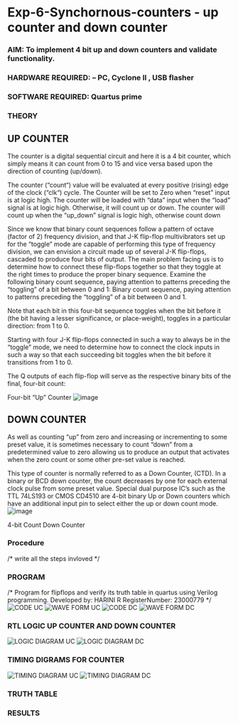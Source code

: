 # Exp-6-Synchornous-counters - up counter and down counter 
### AIM: To implement 4 bit up and down counters and validate  functionality.
### HARDWARE REQUIRED:  – PC, Cyclone II , USB flasher
### SOFTWARE REQUIRED:   Quartus prime
### THEORY 

## UP COUNTER 
The counter is a digital sequential circuit and here it is a 4 bit counter, which simply means it can count from 0 to 15 and vice versa based upon the direction of counting (up/down). 

The counter (“count“) value will be evaluated at every positive (rising) edge of the clock (“clk“) cycle.
The Counter will be set to Zero when “reset” input is at logic high.
The counter will be loaded with “data” input when the “load” signal is at logic high. Otherwise, it will count up or down.
The counter will count up when the “up_down” signal is logic high, otherwise count down

Since we know that binary count sequences follow a pattern of octave (factor of 2) frequency division, and that J-K flip-flop multivibrators set up for the “toggle” mode are capable of performing this type of frequency division, we can envision a circuit made up of several J-K flip-flops, cascaded to produce four bits of output.
The main problem facing us is to determine how to connect these flip-flops together so that they toggle at the right times to produce the proper binary sequence.
Examine the following binary count sequence, paying attention to patterns preceding the “toggling” of a bit between 0 and 1:
Binary count sequence, paying attention to patterns preceding the “toggling” of a bit between 0 and 1.

Note that each bit in this four-bit sequence toggles when the bit before it (the bit having a lesser significance, or place-weight), toggles in a particular direction: from 1 to 0.



 
 

Starting with four J-K flip-flops connected in such a way to always be in the “toggle” mode, we need to determine how to connect the clock inputs in such a way so that each succeeding bit toggles when the bit before it transitions from 1 to 0.

The Q outputs of each flip-flop will serve as the respective binary bits of the final, four-bit count:

 
 

Four-bit “Up” Counter
![image](https://user-images.githubusercontent.com/36288975/169644758-b2f4339d-9532-40c5-af40-8f4f8c942e2c.png)



## DOWN COUNTER 

As well as counting “up” from zero and increasing or incrementing to some preset value, it is sometimes necessary to count “down” from a predetermined value to zero allowing us to produce an output that activates when the zero count or some other pre-set value is reached.

This type of counter is normally referred to as a Down Counter, (CTD). In a binary or BCD down counter, the count decreases by one for each external clock pulse from some preset value. Special dual purpose IC’s such as the TTL 74LS193 or CMOS CD4510 are 4-bit binary Up or Down counters which have an additional input pin to select either the up or down count mode.
![image](https://user-images.githubusercontent.com/36288975/169644844-1a14e123-7228-4ed8-81a9-eb937dff4ac8.png)


4-bit Count Down Counter
### Procedure
/* write all the steps invloved */



### PROGRAM 
/*
Program for flipflops  and verify its truth table in quartus using Verilog programming.
Developed by: HARINI R
RegisterNumber:  23000779
*/
![CODE UC](https://github.com/raja-harini/Exp-7-Synchornous-counters-/assets/149037372/04881939-fdcc-46b9-bbdc-34b38b881efb)
![WAVE FORM UC](https://github.com/raja-harini/Exp-7-Synchornous-counters-/assets/149037372/d4b7a09f-dbc2-4c57-8088-b565f5f1a64b)
![CODE DC](https://github.com/raja-harini/Exp-7-Synchornous-counters-/assets/149037372/f0b57d83-1bf3-4cd5-8cbf-8409f1510cdc)
![WAVE FORM DC](https://github.com/raja-harini/Exp-7-Synchornous-counters-/assets/149037372/cbab8b8c-c1f8-43d4-b2d7-42d132e32bc5)

### RTL LOGIC UP COUNTER AND DOWN COUNTER  
![LOGIC DIAGRAM UC](https://github.com/raja-harini/Exp-7-Synchornous-counters-/assets/149037372/408ec738-bdab-47dd-b857-9b43d9d1328e)
![LOGIC DIAGRAM DC](https://github.com/raja-harini/Exp-7-Synchornous-counters-/assets/149037372/a49d1c38-3c7d-4310-b44b-b4c6056fe124)

### TIMING DIGRAMS FOR COUNTER  
![TIMING DIAGRAM UC](https://github.com/raja-harini/Exp-7-Synchornous-counters-/assets/149037372/f826c411-7ce0-4fc4-944d-4852940f5ea5)
![TIMING DIAGRAM DC](https://github.com/raja-harini/Exp-7-Synchornous-counters-/assets/149037372/70df047a-e474-429a-862e-877f7cf3434a)

### TRUTH TABLE 






### RESULTS 
